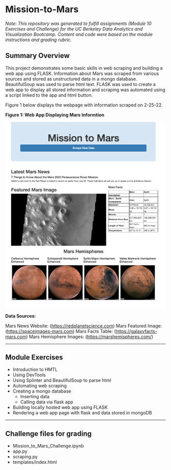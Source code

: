# Mission-to-Mars

*Note: This repository was generated to fulfill assignments (Module 10 Exercises and Challenge) for the UC Berkeley Data Analytics and Visualization Bootcamp. Content and code were based on the module instructions and grading rubric.*


## Summary Overview
This project demonstrates some basic skills in web scraping and building a web app using FLASK. Information about Mars was scraped from various sources and stored as unstructured data in a mongo database. BeautifulSoup was used to parse html text. FLASK was used to create a web app to display all stored information and scraping was automated using a script linked to the app and html button.

Figure 1 below displays the webpage with information scraped on 2-25-22.

**Figure 1: Web App Displaying Mars Informtion**

![Mars.png](/Images/Mars.png)



**Data Sources:**

Mars News Website: (https://redplanetscience.com)
Mars Featured Image: (https://spaceimages-mars.com)
Mars Facts Table: (https://galaxyfacts-mars.com)
Mars Hemisphere Images: (https://marshemispheres.com/)

---
## Module Exercises
- Introduction to HMTL
- Using DevTools
- Using Splinter and BeautifulSoup to parse html
- Automating web scraping
- Creating a mongo database
  - Inserting data
  - Calling data via flask app
- Building locally hosted web app using FLASK
- Rendering a web app page with flask and data stored in mongoDB


---
## Challenge files for grading
- Mission_to_Mars_Challenge.ipynb
- app.py
- scraping.py
- templates/index.html
